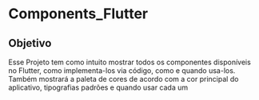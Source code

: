 # Components_Flutter

## Objetivo

Esse Projeto tem como intuito mostrar todos os componentes disponíveis no Flutter, como implementa-los via código, como e quando usa-los. Também mostrará a paleta de cores de acordo com a cor principal do aplicativo, tipografias padrões e quando usar cada um